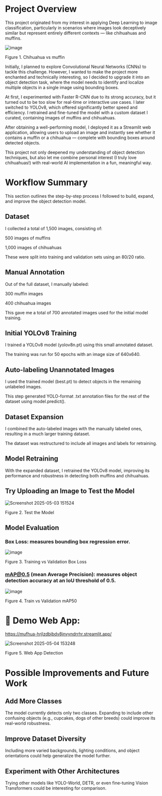 # Project Overview
This project originated from my interest in applying Deep Learning to image classification, particularly in scenarios where images look deceptively similar but represent entirely different contexts — like chihuahuas and muffins.

![image](https://github.com/user-attachments/assets/a8b73ef5-82ce-401b-8df5-87a04078393a)

Figure 1. Chihuahua vs muffin



Initially, I planned to explore Convolutional Neural Networks (CNNs) to tackle this challenge. However, I wanted to make the project more enchanted and technically interesting, so I decided to upgrade it into an object detection task, where the model needs to identify and localize multiple objects in a single image using bounding boxes.

At first, I experimented with Faster R-CNN due to its strong accuracy, but it turned out to be too slow for real-time or interactive use cases. I later switched to YOLOv8, which offered significantly better speed and efficiency. I retrained and fine-tuned the model with a custom dataset I curated, containing images of muffins and chihuahuas.

After obtaining a well-performing model, I deployed it as a Streamlit web application, allowing users to upload an image and instantly see whether it contains a muffin or a chihuahua — complete with bounding boxes around detected objects.

This project not only deepened my understanding of object detection techniques, but also let me combine personal interest (I truly love chihuahuas!) with real-world AI implementation in a fun, meaningful way.
# Workflow Summary
This section outlines the step-by-step process I followed to build, expand, and improve the object detection model.

## Dataset 
I collected a total of 1,500 images, consisting of:

500 images of muffins

1,000 images of chihuahuas

These were split into training and validation sets using an 80/20 ratio.

## Manual Annotation
Out of the full dataset, I manually labeled:

300 muffin images

400 chihuahua images

This gave me a total of 700 annotated images used for the initial model training.

## Initial YOLOv8 Training
I trained a YOLOv8 model (yolov8n.pt) using this small annotated dataset.

The training was run for 50 epochs with an image size of 640x640.

## Auto-labeling Unannotated Images
I used the trained model (best.pt) to detect objects in the remaining unlabeled images.

This step generated YOLO-format .txt annotation files for the rest of the dataset using model.predict().

## Dataset Expansion
I combined the auto-labeled images with the manually labeled ones, resulting in a much larger training dataset.

The dataset was restructured to include all images and labels for retraining.

## Model Retraining
With the expanded dataset, I retrained the YOLOv8 model, improving its performance and robustness in detecting both muffins and chihuahuas.

## Try Uploading an Image to Test the Model
![Screenshot 2025-05-03 151524](https://github.com/user-attachments/assets/ab438277-f1a3-4904-9553-5dd8097d4032)

Figure 2. Test the Model

## Model Evaluation
### Box Loss: measures bounding box regression error.

![image](https://github.com/user-attachments/assets/7227b173-b99d-4da0-9a5c-e78a72cc1081)

Figure 3. Training vs Validation Box Loss

### mAP@0.5 (mean Average Precision): measures object detection accuracy at an IoU threshold of 0.5.


![image](https://github.com/user-attachments/assets/20eb8a59-1f4f-42a2-991e-33dff4eecb84)

Figure 4. Train vs  Validation mAP50


# 🔗 Demo Web App:
https://mufhua-hrjlzdbjbdv8jnvyndrrhr.streamlit.app/

![Screenshot 2025-05-04 153248](https://github.com/user-attachments/assets/ac3e4845-0799-4597-8441-c554a207009c)

Figure 5. Web App Detection

# Possible Improvements and Future Work
## Add More Classes

The model currently detects only two classes. Expanding to include other confusing objects (e.g., cupcakes, dogs of other breeds) could improve its real-world robustness.

## Improve Dataset Diversity

Including more varied backgrounds, lighting conditions, and object orientations could help generalize the model further.

## Experiment with Other Architectures

Trying other models like YOLO-World, DETR, or even fine-tuning Vision Transformers could be interesting for comparison.

